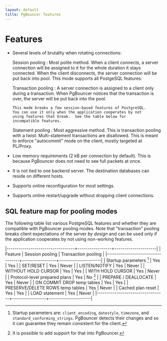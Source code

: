 ```yaml
---
layout: default
title: PgBouncer features
---
```


# Features

-   Several levels of brutality when rotating connections:

     Session pooling
     :  Most polite method.  When a client connects, a server
        connection will be assigned to it for the whole duration it
        stays connected.  When the client disconnects, the server
        connection will be put back into pool.  This mode supports all
        PostgeSQL features.

     Transaction pooling
     :  A server connection is assigned to a client only during a
        transaction.  When PgBouncer notices that the transaction is
        over, the server will be put back into the pool.

        This mode breaks a few session-based features of PostgreSQL.
        You can use it only when the application cooperates by not
        using features that break.  See the table below for
        incompatible features.

     Statement pooling
     :  Most aggressive method.  This is transaction pooling with a
        twist: Multi-statement transactions are disallowed.  This is
        meant to enforce "autocommit" mode on the client, mostly
        targeted at PL/Proxy.

-   Low memory requirements (2 kB per connection by default).  This is
    because PgBouncer does not need to see full packets at once.

-   It is not tied to one backend server.  The destination databases
    can reside on different hosts.

-   Supports online reconfiguration for most settings.

-   Supports online restart/upgrade without dropping client connections.


## SQL feature map for pooling modes

The following table list various PostgreSQL features and whether they
are compatible with PgBouncer pooling modes.  Note that "transaction"
pooling breaks client expectations of the server _by design_ and can
be used only if the application cooperates by not using non-working
features.

|----------------------------------+-----------------+---------------------|
| Feature                          | Session pooling | Transaction pooling |
|----------------------------------+-----------------+---------------------|
| Startup parameters [^0]          | Yes             | Yes                 |
| SET/RESET                        | Yes             | Never               |
| LISTEN/NOTIFY                    | Yes             | Never               |
| WITHOUT HOLD CURSOR              | Yes             | Yes                 |
| WITH HOLD CURSOR                 | Yes             | Never               |
| Protocol-level prepared plans    | Yes             | No [^2]             |
| PREPARE / DEALLOCATE             | Yes             | Never               |
| ON COMMIT DROP temp tables       | Yes             | Yes                 |
| PRESERVE/DELETE ROWS temp tables | Yes             | Never               |
| Cached plan reset                | Yes             | Yes                 |
| LOAD statement                   | Yes             | Never               |
|----------------------------------+-----------------+---------------------|

[^0]:
    Startup parameters are: `client_encoding`, `datestyle`, `timezone`,
    and `standard_conforming_strings`.  PgBouncer detects their
    changes and so it can guarantee they remain consistent for the
    client.

[^2]:
    It is possible to add support for that into PgBouncer.
